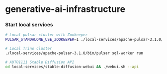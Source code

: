 # generative-ai-infrastructure

### Start local services

```bash
# Local pulsar cluster with Zookeeper
PULSAR_STANDALONE_USE_ZOOKEEPER=1 ./local-services/apache-pulsar-3.1.0/bin/pulsar standalone

# Local Trino cluster
./local-services/apache-pulsar-3.1.0/bin/pulsar sql-worker run

# AUTO1111 Stable Diffusion API
cd local-services/stable-diffusion-webui && ./webui.sh --api
```